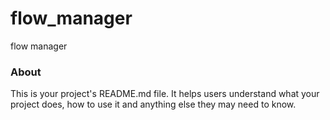 flow_manager
============

flow manager

### About

This is your project's README.md file. It helps users understand what your
project does, how to use it and anything else they may need to know.